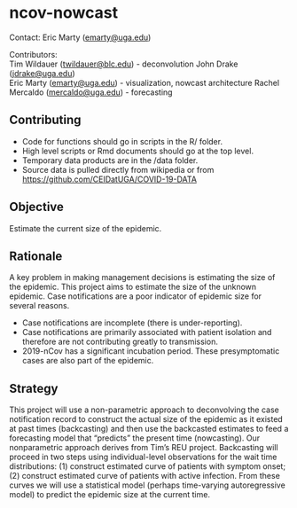 
<!-- README.md is generated from README.Rmd. Please edit that file -->

# ncov-nowcast

<!-- badges: start -->

<!-- badges: end -->

Contact: Eric Marty (<emarty@uga.edu>)

Contributors:  
Tim Wildauer (<twildauer@blc.edu>) - deconvolution John Drake
(<jdrake@uga.edu>)  
Eric Marty (<emarty@uga.edu>) - visualization, nowcast architecture
Rachel Mercaldo (<mercaldo@uga.edu>) - forecasting

## Contributing

  - Code for functions should go in scripts in the R/ folder.
  - High level scripts or Rmd documents should go at the top level.
  - Temporary data products are in the /data folder.
  - Source data is pulled directly from wikipedia or from
    <https://github.com/CEIDatUGA/COVID-19-DATA>

## Objective

Estimate the current size of the epidemic.

## Rationale

A key problem in making management decisions is estimating the size of
the epidemic. This project aims to estimate the size of the unknown
epidemic. Case notifications are a poor indicator of epidemic size for
several reasons.

  - Case notifications are incomplete (there is under-reporting).
  - Case notifications are primarily associated with patient isolation
    and therefore are not contributing greatly to transmission.
  - 2019-nCov has a significant incubation period. These presymptomatic
    cases are also part of the epidemic.

## Strategy

This project will use a non-parametric approach to deconvolving the case
notification record to construct the actual size of the epidemic as it
existed at past times (backcasting) and then use the backcasted
estimates to feed a forecasting model that “predicts” the present time
(nowcasting). Our nonparametric approach derives from Tim’s REU project.
Backcasting will proceed in two steps using individual-level
observations for the wait time distributions: (1) construct estimated
curve of patients with symptom onset; (2) construct estimated curve of
patients with active infection. From these curves we will use a
statistical model (perhaps time-varying autoregressive model) to predict
the epidemic size at the current time.

